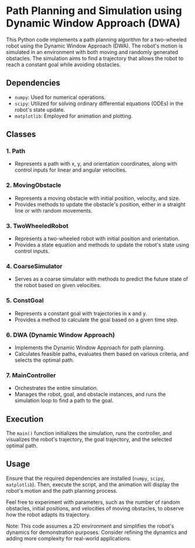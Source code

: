# Path Planning and Simulation using Dynamic Window Approach (DWA)

This Python code implements a path planning algorithm for a two-wheeled robot using the Dynamic Window Approach (DWA). The robot's motion is simulated in an environment with both moving and randomly generated obstacles. The simulation aims to find a trajectory that allows the robot to reach a constant goal while avoiding obstacles.

## Dependencies

* `numpy`: Used for numerical operations.
* `scipy`: Utilized for solving ordinary differential equations (ODEs) in the robot's state update.
* `matplotlib`: Employed for animation and plotting.

## Classes

### 1. Path

* Represents a path with x, y, and orientation coordinates, along with control inputs for linear and angular velocities.

### 2. MovingObstacle

* Represents a moving obstacle with initial position, velocity, and size.
* Provides methods to update the obstacle's position, either in a straight line or with random movements.

### 3. TwoWheeledRobot

* Represents a two-wheeled robot with initial position and orientation.
* Provides a state equation and methods to update the robot's state using control inputs.

### 4. CoarseSimulator

* Serves as a coarse simulator with methods to predict the future state of the robot based on given velocities.

### 5. ConstGoal

* Represents a constant goal with trajectories in x and y.
* Provides a method to calculate the goal based on a given time step.

### 6. DWA (Dynamic Window Approach)

* Implements the Dynamic Window Approach for path planning.
* Calculates feasible paths, evaluates them based on various criteria, and selects the optimal path.

### 7. MainController

* Orchestrates the entire simulation.
* Manages the robot, goal, and obstacle instances, and runs the simulation loop to find a path to the goal.

## Execution

The `main()` function initializes the simulation, runs the controller, and visualizes the robot's trajectory, the goal trajectory, and the selected optimal path.

## Usage

Ensure that the required dependencies are installed (`numpy`, `scipy`, `matplotlib`). Then, execute the script, and the animation will display the robot's motion and the path planning process.

Feel free to experiment with parameters, such as the number of random obstacles, initial positions, and velocities of moving obstacles, to observe how the robot adapts its trajectory.

Note: This code assumes a 2D environment and simplifies the robot's dynamics for demonstration purposes. Consider refining the dynamics and adding more complexity for real-world applications.
